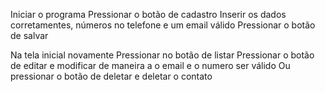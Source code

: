 Iniciar o programa
Pressionar o botão de cadastro
Inserir os dados corretamentes, números no telefone e um email válido
Pressionar o botão de salvar

Na tela inicial novamente
Pressionar no botão de listar
Pressionar o botão de editar e modificar de maneira a o email e o numero ser válido
Ou pressionar o botão de deletar e deletar o contato